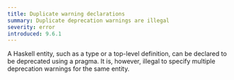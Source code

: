 ```yaml
---
title: Duplicate warning declarations
summary: Duplicate deprecation warnings are illegal
severity: error
introduced: 9.6.1
---
```


A Haskell entity, such as a type or a top-level definition, can be declared to be deprecated using a pragma.
It is, however, illegal to specify multiple deprecation warnings for the same entity.
